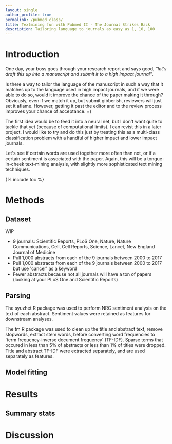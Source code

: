 ```yaml
---
layout: single
author_profile: true
permalink: /pubmed_class/
title: Textmining fun with Pubmed II - The Journal Strikes Back
description: Tailoring language to journals as easy as 1, 10, 100
---
```


# Introduction

One day, your boss goes through your research report and says good, _"let's draft this up into a manuscript and submit it to a high impact journal"_. 

Is there a way to tailor the language of the manuscript in such a way that it matches up to the language used in high impact journals, and if we were able to do so, would it improve the chance of the paper making it through? Obviously, even if we match it up, but submit gibberish, reviewers will just set it aflame. However, getting it past the editor and to the review process improves your chance of acceptance. =) 

The first idea would be to feed it into a neural net, but I don't want quite to tackle that yet (because of computational limits). I can revist this in a later project. I would like to try and do this just by treating this as a multi-class classification problem with a handful of higher impact and lower impact journals. 

Let's see if certain words are used together more often than not, or if a certain sentiment is associated with the paper. Again, this will be a tongue-in-cheek text-mining analysis, with slightly more sophisticated text mining techniques. 

{% include toc %}

# Methods
## Dataset 
WIP

- 9 journals: Scientific Reports, PLoS One, Nature, Nature Communications, Cell, Cell Reports, Science, Lancet, New England Journal of Medicine
- Pull 1,000 abstracts from each of the 9 journals between 2000 to 2017
- Pull 1,000 abstracts from each of the 9 journals between 2000 to 2017 but use 'cancer' as a keyword 
- Fewer abstracts because not all journals will have a ton of papers (looking at your PLoS One and Scientific Reports)

## Parsing 
The syuzhet R package was used to perform NRC sentiment analysis on the text of each abstract. Sentiment values were retained as features for downstream analyses.

The tm R package was used to clean up the title and abstract text, remove stopwords, extract stem words, before converting word frequencies to 'term frequency-inverse document frequency' (TF-IDF). Sparse terms that occured in less than 5% of abstracts or less than 1% of titles were dropped. Title and abstract TF-IDF were extracted separately, and are used separately as features. 

## Model fitting

# Results
## Summary stats

# Discussion
